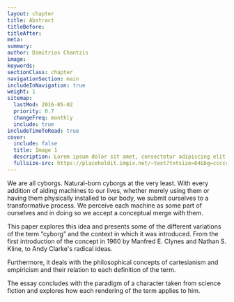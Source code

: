 ```yaml
---
layout: chapter
title: Abstract
titleBefore:
titleAfter:
meta:
summary:
author: Dimitrios Chantzis
image:
keywords:
sectionClass: chapter
navigationSection: main
includeInNavigation: true
weight: 1
sitemap:
  lastMod: 2016-05-02
  priority: 0.7
  changeFreq: monthly
  include: true
includeTimeToRead: true
cover:
  include: false
  title: Image 1
  description: Lorem ipsum dolor sit amet, consectetur adipiscing elit.
  fullsize-src: https://placeholdit.imgix.net/~text?txtsize=84&bg=cccccc&txt=cover-image-1&w=1653&h=1167
---
```


We are all cyborgs. Natural-born cyborgs at the very least. With every addition of aiding machines to our lives, whether merely using them or having them physically installed to our body, we submit ourselves to a transformative process. We perceive each machine as some part of ourselves and in doing so we accept a conceptual merge with them.

This paper explores this idea and presents some of the different variations of the term “cyborg” and the context in which it was introduced. From the first introduction of the concept in 1960 by Manfred E. Clynes and Nathan S. Kline, to Andy Clarke's radical ideas.

Furthermore, it deals with the philosophical concepts of cartesianism and empiricism and their relation to each definition of the term.

The essay concludes with the paradigm of a character taken from science fiction and explores how each rendering of the term applies to him.

